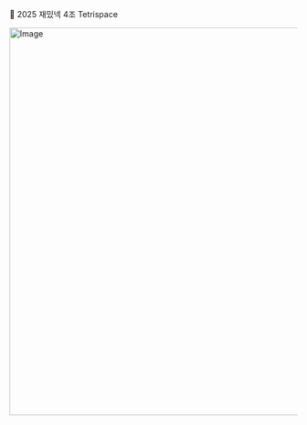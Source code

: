 🎪 2025 재밌넥 4조 Tetrispace


<img width="1211" height="680" alt="Image" src="https://github.com/user-attachments/assets/ba36813b-1c4a-4209-ad14-7f42d09858a7" />

